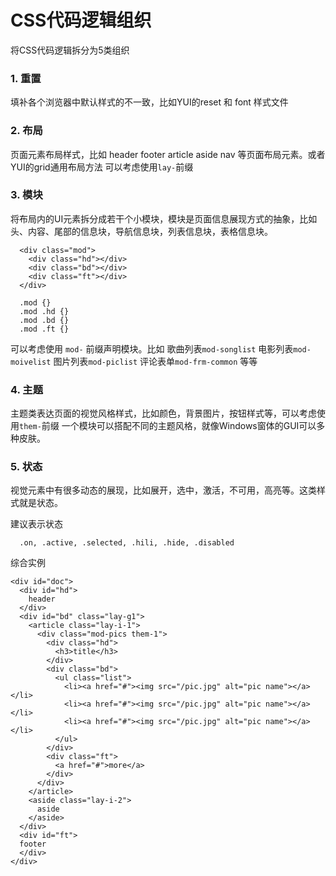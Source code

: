 # CSS代码逻辑组织
将CSS代码逻辑拆分为5类组织

### 1. 重置
填补各个浏览器中默认样式的不一致，比如YUI的reset 和 font 样式文件

### 2. 布局
页面元素布局样式，比如 header footer article aside nav 等页面布局元素。或者YUI的grid通用布局方法
可以考虑使用`lay-`前缀

### 3. 模块
将布局内的UI元素拆分成若干个小模块，模块是页面信息展现方式的抽象，比如头、内容、尾部的信息块，导航信息块，列表信息块，表格信息块。

      <div class="mod">
        <div class="hd"></div>
        <div class="bd"></div>
        <div class="ft"></div>
      </div>

      .mod {}
      .mod .hd {}
      .mod .bd {}
      .mod .ft {}

可以考虑使用 `mod-` 前缀声明模块。比如 歌曲列表`mod-songlist` 电影列表`mod-moivelist` 图片列表`mod-piclist` 评论表单`mod-frm-common` 等等

### 4. 主题
主题类表达页面的视觉风格样式，比如颜色，背景图片，按钮样式等，可以考虑使用`them-`前缀
一个模块可以搭配不同的主题风格，就像Windows窗体的GUI可以多种皮肤。

### 5. 状态
视觉元素中有很多动态的展现，比如展开，选中，激活，不可用，高亮等。这类样式就是状态。

建议表示状态
  
      .on, .active, .selected, .hili, .hide, .disabled

综合实例

    <div id="doc">
      <div id="hd">
        header
      </div>
      <div id="bd" class="lay-g1">
        <article class="lay-i-1">
          <div class="mod-pics them-1">
            <div class="hd">
              <h3>title</h3>
            </div>
            <div class="bd">
              <ul class="list">
                <li><a href="#"><img src="/pic.jpg" alt="pic name"></a></li>
                <li><a href="#"><img src="/pic.jpg" alt="pic name"></a></li>
                <li><a href="#"><img src="/pic.jpg" alt="pic name"></a></li>
              </ul>
            </div>
            <div class="ft">
              <a href="#">more</a>
            </div>
          </div>
        </article>
        <aside class="lay-i-2">
          aside
        </aside>
      </div>
      <div id="ft">
      footer
      </div>
    </div>



